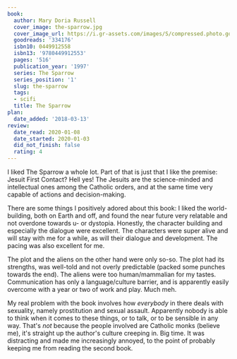 ```yaml
---
book:
  author: Mary Doria Russell
  cover_image: the-sparrow.jpg
  cover_image_url: https://i.gr-assets.com/images/S/compressed.photo.goodreads.com/books/1230829367l/334176._SX98_.jpg
  goodreads: '334176'
  isbn10: 0449912558
  isbn13: '9780449912553'
  pages: '516'
  publication_year: '1997'
  series: The Sparrow
  series_position: '1'
  slug: the-sparrow
  tags:
  - scifi
  title: The Sparrow
plan:
  date_added: '2018-03-13'
review:
  date_read: 2020-01-08
  date_started: 2020-01-03
  did_not_finish: false
  rating: 4
---
```


I liked The Sparrow a whole lot. Part of that is just that I like the premise: Jesuit First Contact? Hell yes! The Jesuits are the science-minded and intellectual ones among the Catholic orders, and at the same time very capable of actions and decision-making.

There are some things I positively adored about this book: I liked the world-building, both on Earth and off, and found the near future very relatable and not overdone towards u- or dystopia. Honestly, the character building and especially the dialogue were excellent. The characters were super alive and will stay with me for a while, as will their dialogue and development. The pacing was also excellent for me.

The plot and the aliens on the other hand were only so-so. The plot had its strengths, was well-told and not overly predictable (packed some punches towards the end). The aliens were too human/mammalian for my tastes. Communication has only a language/culture barrier, and is apparently easily overcome with a year or two of work and play. Much meh.

My real problem with the book involves how *everybody* in there deals with sexuality, namely prostitution and sexual assault. Apparently nobody is able to think when it comes to these things, or to talk, or to be sensible in any way. That's *not* because the people involved are Catholic monks (believe me), it's straight up the author's culture creeping in. Big time. It was distracting and made me increasingly annoyed, to the point of probably keeping me from reading the second book.
